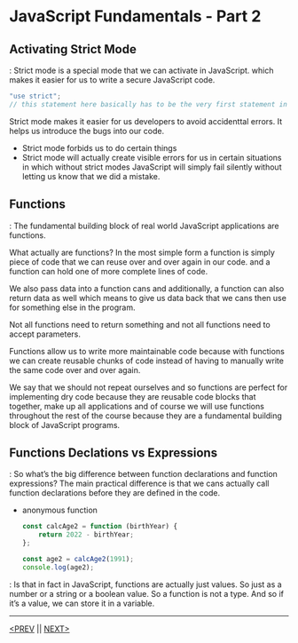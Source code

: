 # JavaScript Fundamentals - Part 2

## Activating Strict Mode

: Strict mode is a special mode that we can activate in JavaScript. which makes it easier for us to write a secure JavaScript code.

```jsx
"use strict";
// this statement here basically has to be the very first statement in the script.
```

Strict mode makes it easier for us developers to avoid accidenttal errors. It helps us introduce the bugs into our code.

-   Strict mode forbids us to do certain things
-   Strict mode will actually create visible errors for us in certain situations in which without strict modes JavaScript will simply fail silently without letting us know that we did a mistake.

## Functions

: The fundamental building block of real world JavaScript applications are functions.

What actually are functions? In the most simple form a function is simply piece of code that we can reuse over and over again in our code. and a function can hold one of more complete lines of code.

We also pass data into a function cans and additionally, a function can also return data as well which means to give us data back that we cans then use for something else in the program.

Not all functions need to return something and not all functions need to accept parameters.

Functions allow us to write more maintainable code because with functions we can create reusable chunks of code instead of having to manually write the same code over and over again.

We say that we should not repeat ourselves and so functions are perfect for implementing dry code because they are reusable code blocks that together, make up all applications and of course we will use functions throughout the rest of the course because they are a fundamental building block of JavaScript programs.

## Functions Declations vs Expressions

: So what’s the big difference between function declarations and function expressions? The main practical difference is that we cans actually call function declarations before they are defined in the code.

-   anonymous function

    ```jsx
    const calcAge2 = function (birthYear) {
    	return 2022 - birthYear;
    };

    const age2 = calcAge2(1991);
    console.log(age2);
    ```

: Is that in fact in JavaScript, functions are actually just values. So just as a number or a string or a boolean value. So a function is not a type. And so if it’s a value, we can store it in a variable.

---

[<PREV](./cjs220906.md) || [NEXT>](./cjs220907.md)
